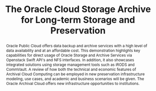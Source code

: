 ---
abstract: Oracle Public Cloud offers data backup and archive services with a high
  level of data availability and at an affordable cost. This demonstration highlights
  key capabilities for direct usage of Oracle Storage and Archive Services via Openstack
  Swift API's and NFS interfaces. In addition, it also showcases integrated solutions
  using storage management tools such as iRODS and CommVault. A review of how both
  the technical and economic features of Archival Cloud Computing can be employed
  in new preservation infrastructure modeling, use cases, and academic and business
  scenarios will be given. The Oracle Archival Cloud offers new infrastructure opportunities
  to institutions.
creators:
- Cho, Pyounguk
- Pasquinelli, Art
date: null
document_url: https://services.phaidra.univie.ac.at/api/object/o:429579/download
grand_parent: iPRES
institutions: []
keywords:
- digital preservation
- digital curation
- chapel hill
landing_page_url: https://phaidra.univie.ac.at/o:429579
language: eng
layout: publication
license: CC BY 4.0 International
notes_url: null
parent: iPRES 2015
publication_type: paper
size: 431223
slides_url: null
source_name: iPRES
stream_url: null
title: The Oracle Cloud Storage Archive for Long-term Storage and Preservation
year: 2015
---